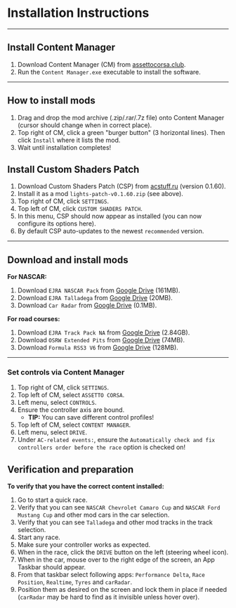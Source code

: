 # Installation Instructions

---

## Install Content Manager
1. Download Content Manager (CM) from [assettocorsa.club](https://acstuff.ru/app/latest.zip).
2. Run the `Content Manager.exe` executable to install the software.

---

## How to install mods
1. Drag and drop the mod archive (.zip/.rar/.7z file) onto Content Manager (cursor should change when in correct place).
2. Top right of CM, click a green "burger button" (3 horizontal lines). Then click `Install` where it lists the mod.
3. Wait until installation completes!


## Install Custom Shaders Patch
1. Download Custom Shaders Patch (CSP) from [acstuff.ru](https://acstuff.ru/patch/?get=0.1.60) (version 0.1.60).
2. Install it as a mod `lights-patch-v0.1.60.zip` (see above).
3. Top right of CM, click `SETTINGS`.
4. Top left of CM, click `CUSTOM SHADERS PATCH`.
5. In this menu, CSP should now appear as installed (you can now configure its options here).
6. By default CSP auto-updates to the newest `recommended` version.

---

## Download and install mods
__For NASCAR:__
1. Download `EJRA NASCAR Pack` from [Google Drive](https://drive.google.com/file/d/1V9PyZGIiGlIlUHpNCIUGr2aki5FRW1pe/view?usp=sharing) (161MB).
2. Download `EJRA Talladega` from [Google Drive](https://drive.google.com/file/d/1xn7VehnWmTNBNoSvgv3MQLXI1B9MRAqx/view?usp=sharing) (20MB).
3. Download `Car Radar` from [Google Drive](https://drive.google.com/file/d/1WIuSABrA-mefJI1GfibTMYnT4QwM6N7O/view?usp=sharing) (0.1MB).

__For road courses:__
1. Download `EJRA Track Pack NA` from [Google Drive](https://drive.google.com/file/d/1n1387DfT3fJF23fq9dG5EqQmCa9liY86/view?usp=sharing) (2.84GB).
2. Download `OSRW Extended Pits` from [Google Drive](https://drive.google.com/file/d/1m5lsExdaKg1vezcCIeCUqYJncfS9szfY/view?usp=sharing) (74MB).
3. Download `Formula RSS3 V6` from [Google Drive](https://drive.google.com/file/d/11FLQ9ZMcFR1qyoIDXRCeZBfghkk1q-eD/view?usp=sharing) (128MB).

---

### Set controls via Content Manager
1. Top right of CM, click `SETTINGS`.
2. Top left of CM, select `ASSETTO CORSA`.
2. Left menu, select `CONTROLS`.
3. Ensure the controller axis are bound.
    - **TIP:** You can save different control profiles!
4. Top left of CM, select `CONTENT MANAGER`.
5. Left menu, select `DRIVE`.
6. Under `AC-related events:`, ensure the `Automatically check and fix controllers order before the race` option is checked on!

## Verification and preparation
__To verify that you have the correct content installed:__
1. Go to start a quick race.
2. Verify that you can see `NASCAR Chevrolet Camaro Cup` and `NASCAR Ford Mustang Cup` and other mod cars in the car selection.
3. Verify that you can see `Talladega` and other mod tracks in the track selection.
4. Start any race.
5. Make sure your controller works as expected.
6. When in the race, click the `DRIVE` button on the left (steering wheel icon).
7. When in the car, mouse over to the right edge of the screen, an App Taskbar should appear.
8. From that taskbar select following apps: `Performance Delta`, `Race Position`, `Realtime`, `Tyres` and `carRadar`.
9. Position them as desired on the screen and lock them in place if needed (`carRadar` may be hard to find as it invisible unless hover over).

